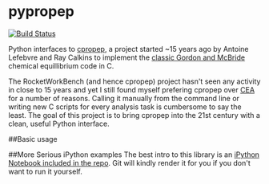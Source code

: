 # pypropep
[![Build Status](https://travis-ci.org/jonnydyer/pypropep.svg?branch=master)](https://travis-ci.org/jonnydyer/pypropep)

Python interfaces to [cpropep](https://sourceforge.net/projects/rocketworkbench/?source=navbar), a project started ~15 years ago by Antoine Lefebvre and Ray Calkins to implement the [classic Gordon and McBride](https://www.grc.nasa.gov/WWW/CEAWeb/RP-1311.pdf) chemical equillibrium code in C.  

The RocketWorkBench (and hence cpropep) project hasn't seen any activity in close to 15 years and yet I still found myself prefering cpropep over [CEA](https://www.grc.nasa.gov/WWW/CEAWeb/) for a number of reasons.  Calling it manually from the command line or writing new C scripts for every analysis task is cumbersome to say the least.  The goal of this project is to bring cpropep into the 21st century with a clean, useful Python interface.

##Basic usage

##More Serious iPython examples
The best intro to this library is an [iPython Notebook included in the repo](ipython_doc/BasicUsage.ipynb).  Git will kindly render it for you if you don't want to run it yourself.
